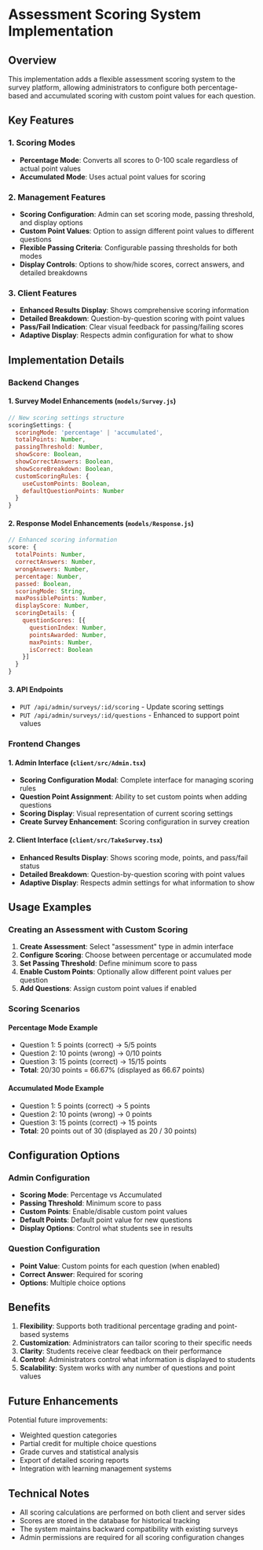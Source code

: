 # Assessment Scoring System Implementation

## Overview

This implementation adds a flexible assessment scoring system to the survey platform, allowing administrators to configure both percentage-based and accumulated scoring with custom point values for each question.

## Key Features

### 1. Scoring Modes

- **Percentage Mode**: Converts all scores to 0-100 scale regardless of actual point values
- **Accumulated Mode**: Uses actual point values for scoring

### 2. Management Features

- **Scoring Configuration**: Admin can set scoring mode, passing threshold, and display options
- **Custom Point Values**: Option to assign different point values to different questions
- **Flexible Passing Criteria**: Configurable passing thresholds for both modes
- **Display Controls**: Options to show/hide scores, correct answers, and detailed breakdowns

### 3. Client Features

- **Enhanced Results Display**: Shows comprehensive scoring information
- **Detailed Breakdown**: Question-by-question scoring with point values
- **Pass/Fail Indication**: Clear visual feedback for passing/failing scores
- **Adaptive Display**: Respects admin configuration for what to show

## Implementation Details

### Backend Changes

#### 1. Survey Model Enhancements (`models/Survey.js`)

```javascript
// New scoring settings structure
scoringSettings: {
  scoringMode: 'percentage' | 'accumulated',
  totalPoints: Number,
  passingThreshold: Number,
  showScore: Boolean,
  showCorrectAnswers: Boolean,
  showScoreBreakdown: Boolean,
  customScoringRules: {
    useCustomPoints: Boolean,
    defaultQuestionPoints: Number
  }
}
```

#### 2. Response Model Enhancements (`models/Response.js`)

```javascript
// Enhanced scoring information
score: {
  totalPoints: Number,
  correctAnswers: Number,
  wrongAnswers: Number,
  percentage: Number,
  passed: Boolean,
  scoringMode: String,
  maxPossiblePoints: Number,
  displayScore: Number,
  scoringDetails: {
    questionScores: [{
      questionIndex: Number,
      pointsAwarded: Number,
      maxPoints: Number,
      isCorrect: Boolean
    }]
  }
}
```

#### 3. API Endpoints

- `PUT /api/admin/surveys/:id/scoring` - Update scoring settings
- `PUT /api/admin/surveys/:id/questions` - Enhanced to support point values

### Frontend Changes

#### 1. Admin Interface (`client/src/Admin.tsx`)

- **Scoring Configuration Modal**: Complete interface for managing scoring rules
- **Question Point Assignment**: Ability to set custom points when adding questions
- **Scoring Display**: Visual representation of current scoring settings
- **Create Survey Enhancement**: Scoring configuration in survey creation

#### 2. Client Interface (`client/src/TakeSurvey.tsx`)

- **Enhanced Results Display**: Shows scoring mode, points, and pass/fail status
- **Detailed Breakdown**: Question-by-question scoring with point values
- **Adaptive Display**: Respects admin settings for what information to show

## Usage Examples

### Creating an Assessment with Custom Scoring

1. **Create Assessment**: Select "assessment" type in admin interface
2. **Configure Scoring**: Choose between percentage or accumulated mode
3. **Set Passing Threshold**: Define minimum score to pass
4. **Enable Custom Points**: Optionally allow different point values per question
5. **Add Questions**: Assign custom point values if enabled

### Scoring Scenarios

#### Percentage Mode Example

- Question 1: 5 points (correct) → 5/5 points
- Question 2: 10 points (wrong) → 0/10 points
- Question 3: 15 points (correct) → 15/15 points
- **Total**: 20/30 points = 66.67% (displayed as 66.67 points)

#### Accumulated Mode Example

- Question 1: 5 points (correct) → 5 points
- Question 2: 10 points (wrong) → 0 points
- Question 3: 15 points (correct) → 15 points
- **Total**: 20 points out of 30 (displayed as 20 / 30 points)

## Configuration Options

### Admin Configuration

- **Scoring Mode**: Percentage vs Accumulated
- **Passing Threshold**: Minimum score to pass
- **Custom Points**: Enable/disable custom point values
- **Default Points**: Default point value for new questions
- **Display Options**: Control what students see in results

### Question Configuration

- **Point Value**: Custom points for each question (when enabled)
- **Correct Answer**: Required for scoring
- **Options**: Multiple choice options

## Benefits

1. **Flexibility**: Supports both traditional percentage grading and point-based systems
2. **Customization**: Administrators can tailor scoring to their specific needs
3. **Clarity**: Students receive clear feedback on their performance
4. **Control**: Administrators control what information is displayed to students
5. **Scalability**: System works with any number of questions and point values

## Future Enhancements

Potential future improvements:

- Weighted question categories
- Partial credit for multiple choice questions
- Grade curves and statistical analysis
- Export of detailed scoring reports
- Integration with learning management systems

## Technical Notes

- All scoring calculations are performed on both client and server sides
- Scores are stored in the database for historical tracking
- The system maintains backward compatibility with existing surveys
- Admin permissions are required for all scoring configuration changes
